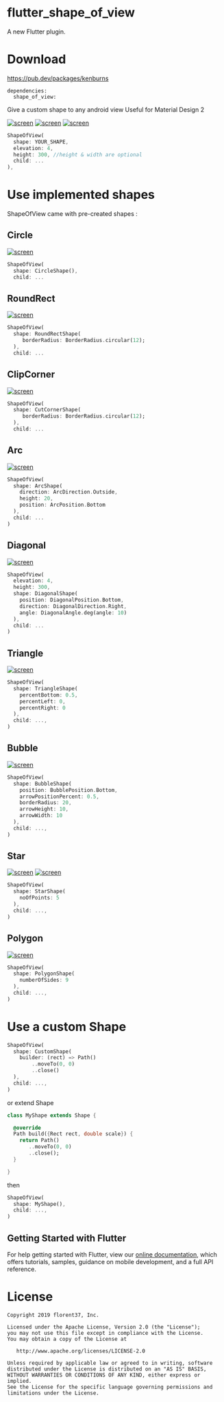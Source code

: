 # flutter_shape_of_view

A new Flutter plugin.

# Download

https://pub.dev/packages/kenburns

```
dependencies:
  shape_of_view: 
```

Give a custom shape to any android view
Useful for Material Design 2

[![screen](https://raw.githubusercontent.com/florent37/ShapeOfView/master/medias/shrine.gif)](https://www.github.com/florent37/ShapeOfView)
[![screen](https://raw.githubusercontent.com/florent37/ShapeOfView/master/medias/sample_diagonal.gif)](https://www.github.com/florent37/ShapeOfView)
[![screen](https://raw.githubusercontent.com/florent37/ShapeOfView/master/medias/sample_arc.gif)](https://www.github.com/florent37/ShapeOfView)

```dart
ShapeOfView(
  shape: YOUR_SHAPE,
  elevation: 4,
  height: 300, //height & width are optional
  child: ...
),
```

# Use implemented shapes

ShapeOfView came with pre-created shapes :

## Circle

[![screen](https://raw.githubusercontent.com/florent37/ShapeOfView/master/medias/circle.png)](https://www.github.com/florent37/ShapeOfView)

```dart
ShapeOfView(
  shape: CircleShape(),
  child: ...
```

## RoundRect

[![screen](https://raw.githubusercontent.com/florent37/ShapeOfView/master/medias/roundrect.png)](https://www.github.com/florent37/ShapeOfView)

```dart
ShapeOfView(
  shape: RoundRectShape(
     borderRadius: BorderRadius.circular(12);
  ),
  child: ...
```

## ClipCorner

[![screen](https://raw.githubusercontent.com/florent37/ShapeOfView/master/medias/cut_corner.png)](https://www.github.com/florent37/ShapeOfView)

```dart
ShapeOfView(
  shape: CutCornerShape(
     borderRadius: BorderRadius.circular(12);
  ),
  child: ...
```

## Arc

[![screen](https://raw.githubusercontent.com/florent37/ShapeOfView/master/medias/arc.png)](https://www.github.com/florent37/ShapeOfView)

```dart
ShapeOfView(
  shape: ArcShape(
    direction: ArcDirection.Outside,
    height: 20,
    position: ArcPosition.Bottom
  ),
  child: ...
)
```

## Diagonal

[![screen](https://raw.githubusercontent.com/florent37/ShapeOfView/master/medias/diagonal.png)](https://www.github.com/florent37/ShapeOfView)


```dart
ShapeOfView(
  elevation: 4,
  height: 300,
  shape: DiagonalShape(
    position: DiagonalPosition.Bottom,
    direction: DiagonalDirection.Right,
    angle: DiagonalAngle.deg(angle: 10)
  ),
  child: ...
)
```

## Triangle

[![screen](https://raw.githubusercontent.com/florent37/ShapeOfView/master/medias/triangle.png)](https://www.github.com/florent37/ShapeOfView)

```dart
ShapeOfView(
  shape: TriangleShape(
    percentBottom: 0.5,
    percentLeft: 0,
    percentRight: 0
  ),
  child: ...,
)
```

## Bubble

[![screen](https://raw.githubusercontent.com/florent37/ShapeOfView/master/medias/bubble.png)](https://www.github.com/florent37/ShapeOfView)

```dart
ShapeOfView(
  shape: BubbleShape(
    position: BubblePosition.Bottom,
    arrowPositionPercent: 0.5,
    borderRadius: 20,
    arrowHeight: 10,
    arrowWidth: 10
  ),
  child: ...,
)
```

## Star

[![screen](https://raw.githubusercontent.com/florent37/ShapeOfView/master/medias/star_5_pointed.png)](https://www.github.com/florent37/ShapeOfView)
[![screen](https://raw.githubusercontent.com/florent37/ShapeOfView/master/medias/star_11_pointed.png)](https://www.github.com/florent37/ShapeOfView)

```dart
ShapeOfView(
  shape: StarShape(
    noOfPoints: 5
  ),
  child: ...,
)
```

## Polygon

[![screen](https://raw.githubusercontent.com/florent37/ShapeOfView/master/medias/polygon.png)](https://www.github.com/florent37/ShapeOfView)

```dart
ShapeOfView(
  shape: PolygonShape(
    numberOfSides: 9
  ),
  child: ...,
)
```

# Use a custom Shape

```dart
ShapeOfView(
  shape: CustomShape(
    builder: (rect) => Path()
        ..moveTo(0, 0)
        ..close()
  ),
  child: ...,
)
```

or extend Shape

```dart
class MyShape extends Shape {

  @override
  Path build({Rect rect, double scale}) {
    return Path()
       ..moveTo(0, 0)
       ..close();
  }

}
```

then 

```dart
ShapeOfView(
  shape: MyShape(),
  child: ...,
)
```

## Getting Started with Flutter

For help getting started with Flutter, view our 
[online documentation](https://flutter.dev/docs), which offers tutorials, 
samples, guidance on mobile development, and a full API reference.

# License

    Copyright 2019 florent37, Inc.

    Licensed under the Apache License, Version 2.0 (the "License");
    you may not use this file except in compliance with the License.
    You may obtain a copy of the License at

       http://www.apache.org/licenses/LICENSE-2.0

    Unless required by applicable law or agreed to in writing, software
    distributed under the License is distributed on an "AS IS" BASIS,
    WITHOUT WARRANTIES OR CONDITIONS OF ANY KIND, either express or implied.
    See the License for the specific language governing permissions and
    limitations under the License.